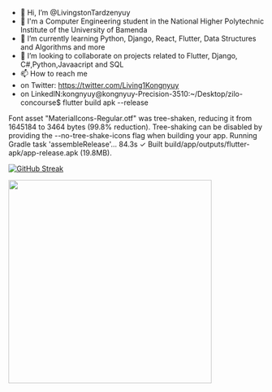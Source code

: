 - 👋  Hi, I’m @LivingstonTardzenyuy
- 👀 I'm a Computer Engineering student in the National Higher Polytechnic Institute of the University of Bamenda
- 🌱 I’m currently learning Python, Django, React, Flutter, Data Structures and Algorithms and more
- 💞️ I’m looking to collaborate on projects related to Flutter, Django, C#,Python,Javaacript and SQL
- 📫 How to reach me 
- on Twitter: https://twitter.com/Living1Kongnyuy
- on LinkedIN:kongnyuy@kongnyuy-Precision-3510:~/Desktop/zilo-concourse$ flutter build apk --release

Font asset "MaterialIcons-Regular.otf" was tree-shaken, reducing it from 1645184 to 3464 bytes (99.8% reduction). Tree-shaking can be disabled by providing the --no-tree-shake-icons flag when building your app.
Running Gradle task 'assembleRelease'...                           84.3s
✓  Built build/app/outputs/flutter-apk/app-release.apk (19.8MB).

[![GitHub Streak](https://github-readme-streak-stats.herokuapp.com?user=LivingstonTardzenyuy&theme=gruvbox_duo&hide_border=true&date_format=j%20M%5B%20Y%5D)](https://git.io/streak-stats)

<img src="https://github-readme-stats.vercel.app/api?username=LivingstonTardzenyuy&show_icons=true&theme=gruvbox_duo" width="400">
<!---
LivingstonTardzenyuy/LivingstonTardzenyuy is a ✨ special ✨ repository because its `README.md` (this file) appears on your GitHub profile.
You can click the Preview link to take a look at your changes
--->
